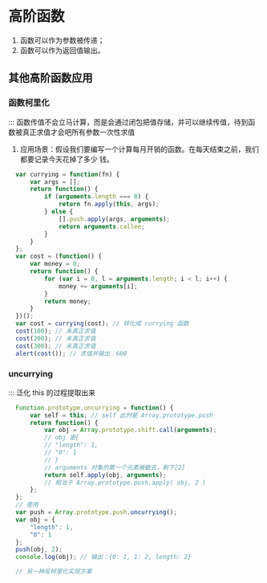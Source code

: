 # 高阶函数
1.  函数可以作为参数被传递；
2.  函数可以作为返回值输出。

## 其他高阶函数应用

### 函数柯里化

::: 函数传值不会立马计算，而是会通过闭包把值存储，并可以继续传值，待到函数被真正求值才会吧所有参数一次性求值

1. 应用场景：假设我们要编写一个计算每月开销的函数。在每天结束之前，我们都要记录今天花掉了多少
钱。

```javascript
  var currying = function(fn) {
      var args = [];
      return function() {
          if (arguments.length === 0) {
              return fn.apply(this, args);
          } else {
              [].push.apply(args, arguments);
              return arguments.callee;
          }
      }
  };
  var cost = (function() {
      var money = 0;
      return function() {
          for (var i = 0, l = arguments.length; i < l; i++) {
              money += arguments[i];
          }
          return money;
      }
  })();
  var cost = currying(cost); // 转化成 currying 函数
  cost(100); // 未真正求值
  cost(200); // 未真正求值 
  cost(300); // 未真正求值
  alert(cost()); // 求值并输出：600
```

### uncurrying

::: 泛化 this 的过程提取出来

```javascript
  Function.prototype.uncurrying = function() {
      var self = this; // self 此时是 Array.prototype.push 
      return function() {
          var obj = Array.prototype.shift.call(arguments);
          // obj 是{ 
          // "length": 1, 
          // "0": 1 
          // } 
          // arguments 对象的第一个元素被截去，剩下[2] 
          return self.apply(obj, arguments);
          // 相当于 Array.prototype.push.apply( obj, 2 ) 
      };
  };
  // 使用
  var push = Array.prototype.push.uncurrying();
  var obj = {
      "length": 1,
      "0": 1
  };
  push(obj, 2);
  console.log(obj); // 输出：{0: 1, 1: 2, length: 2}

  // 另一种反柯里化实现方案
  
  ```
